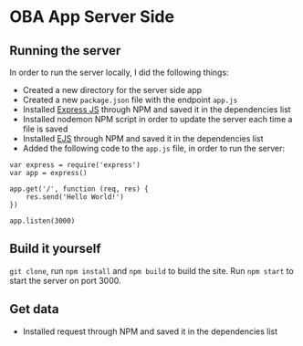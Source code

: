 # OBA App Server Side

## Running the server
In order to run the server locally, I did the following things:

* Created a new directory for the server side app
* Created a new `package.json` file with the endpoint `app.js`
* Installed [Express JS](https://expressjs.com/) through NPM and saved it in the dependencies list
* Installed nodemon NPM script in order to update the server each time a file is saved
* Installed [EJS](http://ejs.co/) through NPM and saved it in the dependencies list
* Added the following code to the `app.js` file, in order to run the server:
```
var express = require('express')
var app = express()

app.get('/', function (req, res) {
	res.send('Hello World!')
})

app.listen(3000)
```

## Build it yourself
`git clone`, run `npm install` and `npm build` to build the site.
Run `npm start` to start the server on port 3000.

## Get data

* Installed request through NPM and saved it in the dependencies list